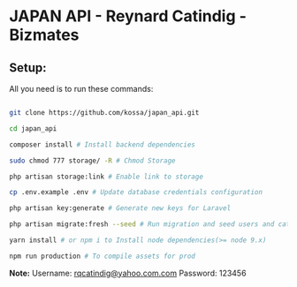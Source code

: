 
  

  

# JAPAN API - Reynard Catindig - Bizmates


## Setup:
All you need is to run these commands:

```bash

git clone https://github.com/kossa/japan_api.git

cd japan_api

composer install # Install backend dependencies

sudo chmod 777 storage/ -R # Chmod Storage

php artisan storage:link # Enable link to storage

cp .env.example .env # Update database credentials configuration

php artisan key:generate # Generate new keys for Laravel

php artisan migrate:fresh --seed # Run migration and seed users and categories for testing

yarn install # or npm i to Install node dependencies(>= node 9.x)

npm run production # To compile assets for prod

```


**Note:**
Username: rqcatindig@yahoo.com.com
Password: 123456


